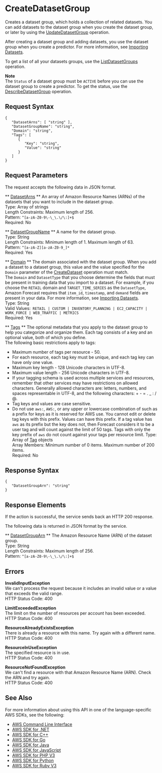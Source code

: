 # CreateDatasetGroup<a name="API_CreateDatasetGroup"></a>

Creates a dataset group, which holds a collection of related datasets\. You can add datasets to the dataset group when you create the dataset group, or later by using the [UpdateDatasetGroup](API_UpdateDatasetGroup.md) operation\.

After creating a dataset group and adding datasets, you use the dataset group when you create a predictor\. For more information, see [Importing Datasets](howitworks-datasets-groups.md)\.

To get a list of all your datasets groups, use the [ListDatasetGroups](API_ListDatasetGroups.md) operation\.

**Note**  
The `Status` of a dataset group must be `ACTIVE` before you can use the dataset group to create a predictor\. To get the status, use the [DescribeDatasetGroup](API_DescribeDatasetGroup.md) operation\.

## Request Syntax<a name="API_CreateDatasetGroup_RequestSyntax"></a>

```
{
   "DatasetArns": [ "string" ],
   "DatasetGroupName": "string",
   "Domain": "string",
   "Tags": [ 
      { 
         "Key": "string",
         "Value": "string"
      }
   ]
}
```

## Request Parameters<a name="API_CreateDatasetGroup_RequestParameters"></a>

The request accepts the following data in JSON format\.

 ** [DatasetArns](#API_CreateDatasetGroup_RequestSyntax) **   <a name="forecast-CreateDatasetGroup-request-DatasetArns"></a>
An array of Amazon Resource Names \(ARNs\) of the datasets that you want to include in the dataset group\.  
Type: Array of strings  
Length Constraints: Maximum length of 256\.  
Pattern: `^[a-zA-Z0-9\-\_\.\/\:]+$`   
Required: No

 ** [DatasetGroupName](#API_CreateDatasetGroup_RequestSyntax) **   <a name="forecast-CreateDatasetGroup-request-DatasetGroupName"></a>
A name for the dataset group\.  
Type: String  
Length Constraints: Minimum length of 1\. Maximum length of 63\.  
Pattern: `^[a-zA-Z][a-zA-Z0-9_]*`   
Required: Yes

 ** [Domain](#API_CreateDatasetGroup_RequestSyntax) **   <a name="forecast-CreateDatasetGroup-request-Domain"></a>
The domain associated with the dataset group\. When you add a dataset to a dataset group, this value and the value specified for the `Domain` parameter of the [CreateDataset](API_CreateDataset.md) operation must match\.  
The `Domain` and `DatasetType` that you choose determine the fields that must be present in training data that you import to a dataset\. For example, if you choose the `RETAIL` domain and `TARGET_TIME_SERIES` as the `DatasetType`, Amazon Forecast requires that `item_id`, `timestamp`, and `demand` fields are present in your data\. For more information, see [Importing Datasets](howitworks-datasets-groups.md)\.  
Type: String  
Valid Values:` RETAIL | CUSTOM | INVENTORY_PLANNING | EC2_CAPACITY | WORK_FORCE | WEB_TRAFFIC | METRICS`   
Required: Yes

 ** [Tags](#API_CreateDatasetGroup_RequestSyntax) **   <a name="forecast-CreateDatasetGroup-request-Tags"></a>
The optional metadata that you apply to the dataset group to help you categorize and organize them\. Each tag consists of a key and an optional value, both of which you define\.  
The following basic restrictions apply to tags:  
+ Maximum number of tags per resource \- 50\.
+ For each resource, each tag key must be unique, and each tag key can have only one value\.
+ Maximum key length \- 128 Unicode characters in UTF\-8\.
+ Maximum value length \- 256 Unicode characters in UTF\-8\.
+ If your tagging schema is used across multiple services and resources, remember that other services may have restrictions on allowed characters\. Generally allowed characters are: letters, numbers, and spaces representable in UTF\-8, and the following characters: \+ \- = \. \_ : / @\.
+ Tag keys and values are case sensitive\.
+ Do not use `aws:`, `AWS:`, or any upper or lowercase combination of such as a prefix for keys as it is reserved for AWS use\. You cannot edit or delete tag keys with this prefix\. Values can have this prefix\. If a tag value has `aws` as its prefix but the key does not, then Forecast considers it to be a user tag and will count against the limit of 50 tags\. Tags with only the key prefix of `aws` do not count against your tags per resource limit\.
Type: Array of [Tag](API_Tag.md) objects  
Array Members: Minimum number of 0 items\. Maximum number of 200 items\.  
Required: No

## Response Syntax<a name="API_CreateDatasetGroup_ResponseSyntax"></a>

```
{
   "DatasetGroupArn": "string"
}
```

## Response Elements<a name="API_CreateDatasetGroup_ResponseElements"></a>

If the action is successful, the service sends back an HTTP 200 response\.

The following data is returned in JSON format by the service\.

 ** [DatasetGroupArn](#API_CreateDatasetGroup_ResponseSyntax) **   <a name="forecast-CreateDatasetGroup-response-DatasetGroupArn"></a>
The Amazon Resource Name \(ARN\) of the dataset group\.  
Type: String  
Length Constraints: Maximum length of 256\.  
Pattern: `^[a-zA-Z0-9\-\_\.\/\:]+$` 

## Errors<a name="API_CreateDatasetGroup_Errors"></a>

 **InvalidInputException**   
We can't process the request because it includes an invalid value or a value that exceeds the valid range\.  
HTTP Status Code: 400

 **LimitExceededException**   
The limit on the number of resources per account has been exceeded\.  
HTTP Status Code: 400

 **ResourceAlreadyExistsException**   
There is already a resource with this name\. Try again with a different name\.  
HTTP Status Code: 400

 **ResourceInUseException**   
The specified resource is in use\.  
HTTP Status Code: 400

 **ResourceNotFoundException**   
We can't find a resource with that Amazon Resource Name \(ARN\)\. Check the ARN and try again\.  
HTTP Status Code: 400

## See Also<a name="API_CreateDatasetGroup_SeeAlso"></a>

For more information about using this API in one of the language\-specific AWS SDKs, see the following:
+  [AWS Command Line Interface](https://docs.aws.amazon.com/goto/aws-cli/forecast-2018-06-26/CreateDatasetGroup) 
+  [AWS SDK for \.NET](https://docs.aws.amazon.com/goto/DotNetSDKV3/forecast-2018-06-26/CreateDatasetGroup) 
+  [AWS SDK for C\+\+](https://docs.aws.amazon.com/goto/SdkForCpp/forecast-2018-06-26/CreateDatasetGroup) 
+  [AWS SDK for Go](https://docs.aws.amazon.com/goto/SdkForGoV1/forecast-2018-06-26/CreateDatasetGroup) 
+  [AWS SDK for Java](https://docs.aws.amazon.com/goto/SdkForJava/forecast-2018-06-26/CreateDatasetGroup) 
+  [AWS SDK for JavaScript](https://docs.aws.amazon.com/goto/AWSJavaScriptSDK/forecast-2018-06-26/CreateDatasetGroup) 
+  [AWS SDK for PHP V3](https://docs.aws.amazon.com/goto/SdkForPHPV3/forecast-2018-06-26/CreateDatasetGroup) 
+  [AWS SDK for Python](https://docs.aws.amazon.com/goto/boto3/forecast-2018-06-26/CreateDatasetGroup) 
+  [AWS SDK for Ruby V3](https://docs.aws.amazon.com/goto/SdkForRubyV3/forecast-2018-06-26/CreateDatasetGroup) 